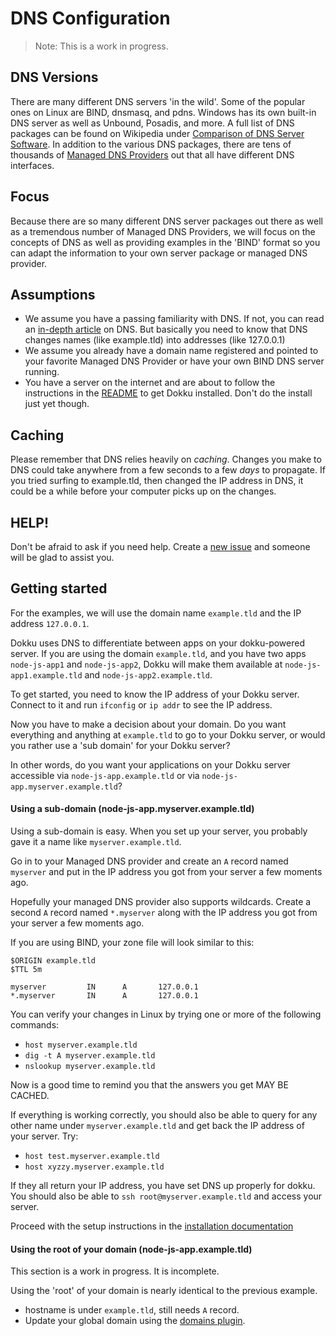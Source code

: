 # DNS Configuration

> Note: This is a work in progress.

## DNS Versions

There are many different DNS servers 'in the wild'.  Some of the popular ones on Linux are BIND, dnsmasq, and pdns.  Windows has its own built-in DNS server as well as Unbound, Posadis, and more.  A full list of DNS packages can be found on Wikipedia under [Comparison of DNS Server Software](http://en.wikipedia.org/wiki/Comparison_of_DNS_server_software).  In addition to the various DNS packages, there are tens of thousands of [Managed DNS Providers](http://en.wikipedia.org/wiki/List_of_managed_DNS_providers) out that all have different DNS interfaces.

## Focus

Because there are so many different DNS server packages out there as well as a tremendous number of Managed DNS Providers, we will focus on the concepts of DNS as well as providing examples in the 'BIND' format so you can adapt the information to your own server package or managed DNS provider.

## Assumptions

* We assume you have a passing familiarity with DNS.  If not, you can read an [in-depth article](http://www.diaryofaninja.com/blog/2012/03/03/devops-dns-for-developers-ndash-now-therersquos-no-excuse-not-to-know) on DNS.  But basically you need to know that DNS changes names (like example.tld) into addresses (like 127.0.0.1)
* We assume you already have a domain name registered and pointed to your favorite Managed DNS Provider or have your own BIND DNS server running.
* You have a server on the internet and are about to follow the instructions in the [README](https://github.com/dokku/dokku/blob/master/README.md) to get Dokku installed.  Don't do the install just yet though.

## Caching

Please remember that DNS relies heavily on _caching_.  Changes you make to DNS could take anywhere from a few seconds to a few *days* to propagate.  If you tried surfing to example.tld, then changed the IP address in DNS, it could be a while before your computer picks up on the changes.

## HELP!

Don't be afraid to ask if you need help.  Create a [new issue](https://github.com/dokku/dokku/issues) and someone will be glad to assist you.

## Getting started

For the examples, we will use the domain name `example.tld` and the IP address `127.0.0.1`.

Dokku uses DNS to differentiate between apps on your dokku-powered server.  If you are using the domain `example.tld`, and you have two apps `node-js-app1` and `node-js-app2`, Dokku will make them available at `node-js-app1.example.tld` and `node-js-app2.example.tld`.

To get started, you need to know the IP address of your Dokku server.  Connect to it and run `ifconfig` or `ip addr` to see the IP address.

Now you have to make a decision about your domain.  Do you want everything and anything at `example.tld` to go to your Dokku server, or would you rather use a 'sub domain' for your Dokku server?

In other words, do you want your applications on your Dokku server accessible via `node-js-app.example.tld` or via `node-js-app.myserver.example.tld`?

#### Using a sub-domain (node-js-app.myserver.example.tld)

Using a sub-domain is easy.  When you set up your server, you probably gave it a name like `myserver.example.tld`.

Go in to your Managed DNS provider and create an `A` record named `myserver` and put in the IP address you got from your server a few moments ago.

Hopefully your managed DNS provider also supports wildcards.  Create a second `A` record named `*.myserver` along with the IP address you got from your server a few moments ago.

If you are using BIND, your zone file will look similar to this:

```
$ORIGIN example.tld
$TTL 5m

myserver         IN      A       127.0.0.1
*.myserver       IN      A       127.0.0.1
```

You can verify your changes in Linux by trying one or more of the following commands:

* `host myserver.example.tld`
* `dig -t A myserver.example.tld`
* `nslookup myserver.example.tld`

Now is a good time to remind you that the answers you get MAY BE CACHED.

If everything is working correctly, you should also be able to query for any other name under `myserver.example.tld` and get back the IP address of your server.  Try:

* `host test.myserver.example.tld`
* `host xyzzy.myserver.example.tld`

If they all return your IP address, you have set DNS up properly for dokku.  You should also be able to `ssh root@myserver.example.tld` and access your server.

Proceed with the setup instructions in the [installation documentation](/docs/getting-started/installation.md)

#### Using the root of your domain (node-js-app.example.tld)

This section is a work in progress.  It is incomplete.

Using the 'root' of your domain is nearly identical to the previous example.

* hostname is under `example.tld`, still needs `A` record.
* Update your global domain using the [domains plugin](docs/configuration/domains.md).
